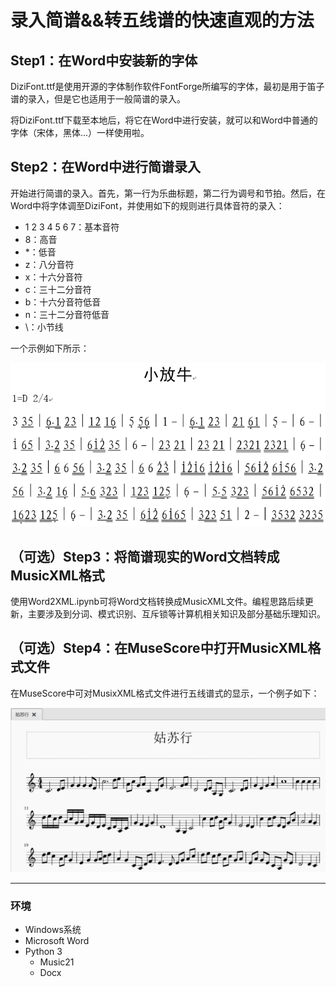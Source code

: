 # 录入简谱&&转五线谱的快速直观的方法

## Step1：在Word中安装新的字体
DiziFont.ttf是使用开源的字体制作软件FontForge所编写的字体，最初是用于笛子谱的录入，但是它也适用于一般简谱的录入。

将DiziFont.ttf下载至本地后，将它在Word中进行安装，就可以和Word中普通的字体（宋体，黑体...）一样使用啦。
## Step2：在Word中进行简谱录入
开始进行简谱的录入。首先，第一行为乐曲标题，第二行为调号和节拍。然后，在Word中将字体调至DiziFont，并使用如下的规则进行具体音符的录入：

- 1 2 3 4 5 6 7：基本音符
- 8：高音
- *：低音
- z：八分音符
- x：十六分音符
- c：三十二分音符
- b：十六分音符低音
- n：三十二分音符低音
- \：小节线

一个示例如下所示：

![avatar](files/jianpuex.png)

## （可选）Step3：将简谱现实的Word文档转成MusicXML格式

使用Word2XML.ipynb可将Word文档转换成MusicXML文件。编程思路后续更新，主要涉及到分词、模式识别、互斥锁等计算机相关知识及部分基础乐理知识。

## （可选）Step4：在MuseScore中打开MusicXML格式文件

在MuseScore中可对MusixXML格式文件进行五线谱式的显示，一个例子如下：

![avatar](files/staffex.png)

-----------------

### 环境
- Windows系统
- Microsoft Word
- Python 3
    - Music21
    - Docx
